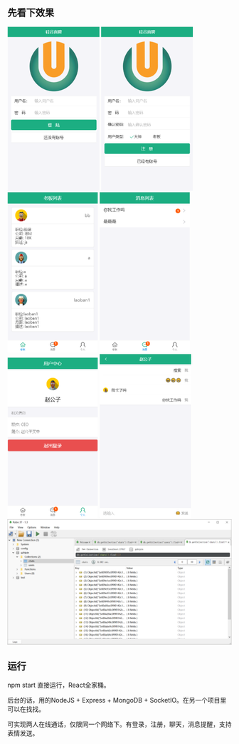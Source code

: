 ## 先看下效果

<img src="https://github.com/williamszwk/guiguzhipin/raw/master/src/assets/1.png" alt="登录" style="zoom:50%;" />

<img src="https://github.com/williamszwk/guiguzhipin/raw/master/src/assets/2.png" style="zoom:50%;" />

<img src="https://github.com/williamszwk/guiguzhipin/raw/master/src/assets/3.png" style="zoom:50%;" />

<img src="https://github.com/williamszwk/guiguzhipin/raw/master/src/assets/4.png" style="zoom:50%;" />

<img src="https://github.com/williamszwk/guiguzhipin/raw/master/src/assets/5.png" style="zoom:50%;" />

<img src="https://github.com/williamszwk/guiguzhipin/raw/master/src/assets/6.png" style="zoom:50%;" />

<img src="https://github.com/williamszwk/guiguzhipin/raw/master/src/assets/7.png" style="zoom:50%;" />

## 运行

npm start 直接运行，React全家桶。

后台的话，用的NodeJS + Express + MongoDB + SocketIO。在另一个项目里可以在找找。

可实现两人在线通话，仅限同一个网络下。有登录，注册，聊天，消息提醒，支持表情发送。